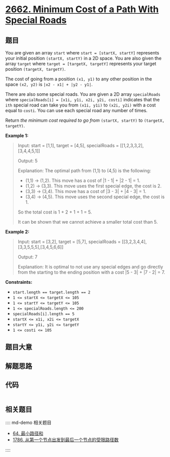 # [2662. Minimum Cost of a Path With Special Roads](https://leetcode.com/problems/minimum-cost-of-a-path-with-special-roads/)

## 题目

You are given an array `start` where `start = [startX, startY]` represents
your initial position `(startX, startY)` in a 2D space. You are also given the
array `target` where `target = [targetX, targetY]` represents your target
position `(targetX, targetY)`.

The cost of going from a position `(x1, y1)` to any other position in the
space `(x2, y2)` is `|x2 - x1| + |y2 - y1|`.

There are also some special roads. You are given a 2D array `specialRoads`
where `specialRoads[i] = [x1i, y1i, x2i, y2i, costi]` indicates that the `ith`
special road can take you from `(x1i, y1i)` to `(x2i, y2i)` with a cost equal
to `costi`. You can use each special road any number of times.

Return _the minimum cost required to go from_ `(startX, startY)` to `(targetX,
targetY)`.



**Example 1:**

> Input: start = [1,1], target = [4,5], specialRoads = [[1,2,3,3,2],[3,4,4,5,1]]
> 
> Output: 5
> 
> Explanation: The optimal path from (1,1) to (4,5) is the following:
> - (1,1) -> (1,2). This move has a cost of |1 - 1| + |2 - 1| = 1.
> - (1,2) -> (3,3). This move uses the first special edge, the cost is 2.
> - (3,3) -> (3,4). This move has a cost of |3 - 3| + |4 - 3| = 1.
> - (3,4) -> (4,5). This move uses the second special edge, the cost is 1.
> 
> So the total cost is 1 + 2 + 1 + 1 = 5.
> 
> It can be shown that we cannot achieve a smaller total cost than 5.

**Example 2:**

> Input: start = [3,2], target = [5,7], specialRoads = [[3,2,3,4,4],[3,3,5,5,5],[3,4,5,6,6]]
> 
> Output: 7
> 
> Explanation: It is optimal to not use any special edges and go directly from the starting to the ending position with a cost |5 - 3| + |7 - 2| = 7.

**Constraints:**

  * `start.length == target.length == 2`
  * `1 <= startX <= targetX <= 105`
  * `1 <= startY <= targetY <= 105`
  * `1 <= specialRoads.length <= 200`
  * `specialRoads[i].length == 5`
  * `startX <= x1i, x2i <= targetX`
  * `startY <= y1i, y2i <= targetY`
  * `1 <= costi <= 105`


## 题目大意

## 解题思路

## 代码

```javascript

```

## 相关题目

:::: md-demo 相关题目
- [64. 最小路径和](https://leetcode.com/problems/minimum-path-sum)
- [1786. 从第一个节点出发到最后一个节点的受限路径数](https://leetcode.com/problems/number-of-restricted-paths-from-first-to-last-node)

::::
